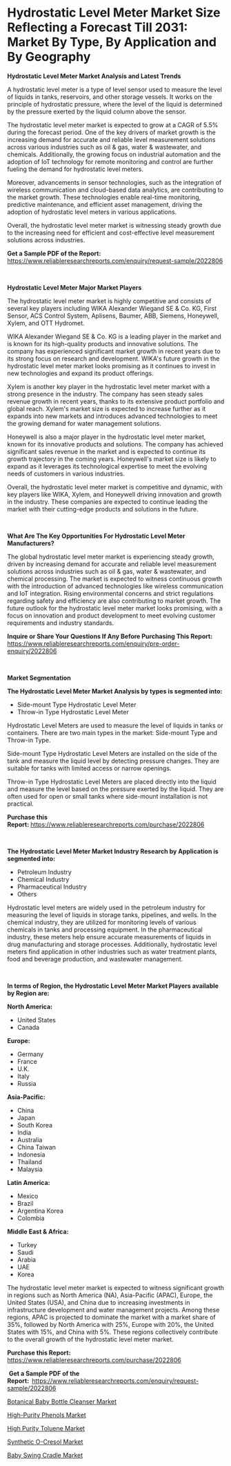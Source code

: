 <p><h1>Hydrostatic Level Meter Market Size Reflecting a Forecast Till 2031: Market By Type, By Application and By Geography</h1></p><p><strong>Hydrostatic Level Meter Market Analysis and Latest Trends</strong></p>
<p><p>A hydrostatic level meter is a type of level sensor used to measure the level of liquids in tanks, reservoirs, and other storage vessels. It works on the principle of hydrostatic pressure, where the level of the liquid is determined by the pressure exerted by the liquid column above the sensor.</p><p>The hydrostatic level meter market is expected to grow at a CAGR of 5.5% during the forecast period. One of the key drivers of market growth is the increasing demand for accurate and reliable level measurement solutions across various industries such as oil & gas, water & wastewater, and chemicals. Additionally, the growing focus on industrial automation and the adoption of IoT technology for remote monitoring and control are further fueling the demand for hydrostatic level meters.</p><p>Moreover, advancements in sensor technologies, such as the integration of wireless communication and cloud-based data analytics, are contributing to the market growth. These technologies enable real-time monitoring, predictive maintenance, and efficient asset management, driving the adoption of hydrostatic level meters in various applications.</p><p>Overall, the hydrostatic level meter market is witnessing steady growth due to the increasing need for efficient and cost-effective level measurement solutions across industries.</p></p>
<p><strong>Get a Sample PDF of the Report:&nbsp;</strong> <a href="https://www.reliableresearchreports.com/enquiry/request-sample/2022806">https://www.reliableresearchreports.com/enquiry/request-sample/2022806</a></p>
<p>&nbsp;</p>
<p><strong>Hydrostatic Level Meter Major Market Players</strong></p>
<p><p>The hydrostatic level meter market is highly competitive and consists of several key players including WIKA Alexander Wiegand SE & Co. KG, First Sensor, ACS Control System, Aplisens, Baumer, ABB, Siemens, Honeywell, Xylem, and OTT Hydromet. </p><p>WIKA Alexander Wiegand SE & Co. KG is a leading player in the market and is known for its high-quality products and innovative solutions. The company has experienced significant market growth in recent years due to its strong focus on research and development. WIKA's future growth in the hydrostatic level meter market looks promising as it continues to invest in new technologies and expand its product offerings.</p><p>Xylem is another key player in the hydrostatic level meter market with a strong presence in the industry. The company has seen steady sales revenue growth in recent years, thanks to its extensive product portfolio and global reach. Xylem's market size is expected to increase further as it expands into new markets and introduces advanced technologies to meet the growing demand for water management solutions.</p><p>Honeywell is also a major player in the hydrostatic level meter market, known for its innovative products and solutions. The company has achieved significant sales revenue in the market and is expected to continue its growth trajectory in the coming years. Honeywell's market size is likely to expand as it leverages its technological expertise to meet the evolving needs of customers in various industries.</p><p>Overall, the hydrostatic level meter market is competitive and dynamic, with key players like WIKA, Xylem, and Honeywell driving innovation and growth in the industry. These companies are expected to continue leading the market with their cutting-edge products and solutions in the future.</p></p>
<p>&nbsp;</p>
<p><strong>What Are The Key Opportunities For Hydrostatic Level Meter Manufacturers?</strong></p>
<p><p>The global hydrostatic level meter market is experiencing steady growth, driven by increasing demand for accurate and reliable level measurement solutions across industries such as oil & gas, water & wastewater, and chemical processing. The market is expected to witness continuous growth with the introduction of advanced technologies like wireless communication and IoT integration. Rising environmental concerns and strict regulations regarding safety and efficiency are also contributing to market growth. The future outlook for the hydrostatic level meter market looks promising, with a focus on innovation and product development to meet evolving customer requirements and industry standards.</p></p>
<p><strong>Inquire or Share Your Questions If Any Before Purchasing This Report:</strong> <a href="https://www.reliableresearchreports.com/enquiry/pre-order-enquiry/2022806">https://www.reliableresearchreports.com/enquiry/pre-order-enquiry/2022806</a></p>
<p>&nbsp;</p>
<p><strong>Market Segmentation</strong></p>
<p><strong>The Hydrostatic Level Meter Market Analysis by types is segmented into:</strong></p>
<p><ul><li>Side-mount Type Hydrostatic Level Meter</li><li>Throw-in Type Hydrostatic Level Meter</li></ul></p>
<p><p>Hydrostatic Level Meters are used to measure the level of liquids in tanks or containers. There are two main types in the market: Side-mount Type and Throw-in Type. </p><p>Side-mount Type Hydrostatic Level Meters are installed on the side of the tank and measure the liquid level by detecting pressure changes. They are suitable for tanks with limited access or narrow openings.</p><p>Throw-in Type Hydrostatic Level Meters are placed directly into the liquid and measure the level based on the pressure exerted by the liquid. They are often used for open or small tanks where side-mount installation is not practical.</p></p>
<p><strong>Purchase this Report:&nbsp;</strong><a href="https://www.reliableresearchreports.com/purchase/2022806">https://www.reliableresearchreports.com/purchase/2022806</a></p>
<p>&nbsp;</p>
<p><strong>The Hydrostatic Level Meter Market Industry Research by Application is segmented into:</strong></p>
<p><ul><li>Petroleum Industry</li><li>Chemical Industry</li><li>Pharmaceutical Industry</li><li>Others</li></ul></p>
<p><p>Hydrostatic level meters are widely used in the petroleum industry for measuring the level of liquids in storage tanks, pipelines, and wells. In the chemical industry, they are utilized for monitoring levels of various chemicals in tanks and processing equipment. In the pharmaceutical industry, these meters help ensure accurate measurements of liquids in drug manufacturing and storage processes. Additionally, hydrostatic level meters find application in other industries such as water treatment plants, food and beverage production, and wastewater management.</p></p>
<p>&nbsp;</p>
<p><strong>In terms of Region, the Hydrostatic Level Meter Market Players available by Region are:</strong></p>
<p>
    <p> <strong> North America: </strong>
        <ul>
            <li>United States</li>
            <li>Canada</li>
        </ul>
        </p> 
    <p> <strong> Europe: </strong>
        <ul>
            <li>Germany</li>
            <li>France</li>
            <li>U.K.</li>
            <li>Italy</li>
            <li>Russia</li>
        </ul>
        </p> 
    <p> <strong> Asia-Pacific: </strong>
        <ul>
            <li>China</li>
            <li>Japan</li>
            <li>South Korea</li>
            <li>India</li>
            <li>Australia</li>
            <li>China Taiwan</li>
            <li>Indonesia</li>
            <li>Thailand</li>
            <li>Malaysia</li>
        </ul>
        </p> 
    <p> <strong> Latin America: </strong>
        <ul>
            <li>Mexico</li>
            <li>Brazil</li>
            <li>Argentina Korea</li>
            <li>Colombia</li>
        </ul>
        </p> 
    <p> <strong> Middle East & Africa: </strong>
        <ul>
            <li>Turkey</li>
            <li>Saudi</li>
            <li>Arabia</li>
            <li>UAE</li>
            <li>Korea</li>
        </ul>
    </p>
    </p>
<p><p>The hydrostatic level meter market is expected to witness significant growth in regions such as North America (NA), Asia-Pacific (APAC), Europe, the United States (USA), and China due to increasing investments in infrastructure development and water management projects. Among these regions, APAC is projected to dominate the market with a market share of 35%, followed by North America with 25%, Europe with 20%, the United States with 15%, and China with 5%. These regions collectively contribute to the overall growth of the hydrostatic level meter market.</p></p>
<p><strong>Purchase this Report: </strong><a href="https://www.reliableresearchreports.com/purchase/2022806">https://www.reliableresearchreports.com/purchase/2022806</a></p>
<p>&nbsp;<strong>Get a Sample PDF of the Report:&nbsp;&nbsp;</strong><a href="https://www.reliableresearchreports.com/enquiry/request-sample/2022806">https://www.reliableresearchreports.com/enquiry/request-sample/2022806</a></p>
<p><strong></strong></p>
<p><p><a href="https://view.publitas.com/reportprime-1/botanical-baby-bottle-cleanser-market-size-focuses-on-market-dynamics-in-depth-analysis-and-future-projections-of-its-market-forecasted-for-period-from-2024-to-2031/">Botanical Baby Bottle Cleanser Market</a></p><p><a href="https://cedar-agate-3da.notion.site/High-Purity-Phenols-Market-A-Comprehensive-Report-of-its-Market-Share-Growth-Trends-2024-2031-e471297dd6514b9692825bcbd2b8c0d5">High-Purity Phenols Market</a></p><p><a href="https://copper-carbon-84f.notion.site/High-Purity-Toluene-Market-Size-Share-Trends-Analysis-Report-By-Material-By-Type-By-End-user-B-0ceeddd67d304ea081b22670531db967">High Purity Toluene Market</a></p><p><a href="https://circular-yam-9b9.notion.site/Synthetic-O-Cresol-Market-Provides-Detailed-Segmentation-of-this-Market-based-on-Type-Application--a2b130eb25034315b101b81498db6735">Synthetic O-Cresol Market</a></p><p><a href="https://view.publitas.com/reportprime-1/baby-swing-cradle-market-research-report-provides-thorough-industry-overview-which-offers-an-in-depth-analysis-of-product-trends-and-new-market-divisions/">Baby Swing Cradle Market</a></p></p>